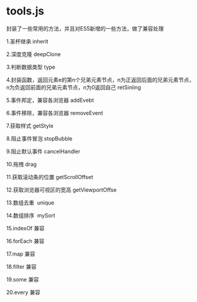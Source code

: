 # tools.js
封装了一些常用的方法，并且对ES5新增的一些方法，做了兼容处理



1.圣杯继承 inherit


2.深度克隆 deepClone


3.判断数据类型 type


4.封装函数，返回元素e的第n个兄弟元素节点，n为正返回后面的兄弟元素节点，n为负返回前面的兄弟元素节点，n为0返回自己 retSinling


5.事件邦定，兼容各浏览器 addEvebt 


6.事件移除，兼容各浏览器  removeEvent


7.获取样式 getStyle


8.阻止事件冒泡  stopBubble


9.阻止默认事件  cancelHandler


10.拖拽 drag


11.获取滚动条的位置 getScrollOffset


12.获取浏览器可视区的宽高 getViewportOffse


13.数组去重  unique


14.数组排序  mySort


15.indexOf 兼容


16.forEach 兼容


17.map 兼容


18.filter 兼容


19.some 兼容


20.every 兼容




